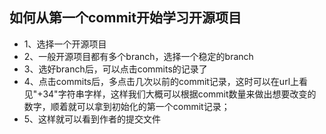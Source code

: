 ## 如何从第一个commit开始学习开源项目

* 1、选择一个开源项目
* 2、一般开源项目都有多个branch，选择一个稳定的branch
* 3、选好branch后，可以点击commits的记录了
* 4、点击commits后，多点击几次以前的commit记录，这时可以在url上看见"+34"字符串字样，这样我们大概可以根据commit数量来做出想要改变的数字，顺着就可以拿到初始化的第一个commit记录；
* 5、这样就可以看到作者的提交文件